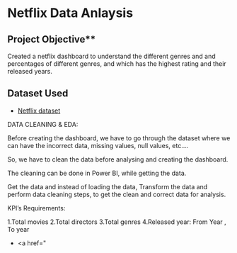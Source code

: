 # Netflix Data Anlaysis
## Project Objective**
Created a netflix dashboard to understand the different genres and and percentages of different genres, and which has the highest rating and their released years.

## Dataset Used

- <a href="https://github.com/sravikamandapati-sudo/Netflix/blob/main/Netflix%20Dataset.csv">Netflix dataset</a>

DATA CLEANING & EDA:

Before creating the dashboard, we have to go through the dataset where we can have the incorrect data, missing values, null values, etc….

So, we have to clean the data before analysing and creating the dashboard.

The cleaning can be done in Power BI, while getting the data.

Get the data and instead of loading the data, Transform the data and perform data cleaning steps, to get the clean and correct data for analysis.

KPI’s Requirements:

1.Total movies
2.Total directors
3.Total genres
4.Released year: From Year ,    To year

- <a href="

